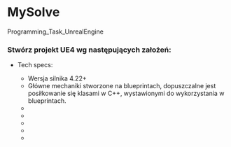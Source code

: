 # MySolve
 Programming_Task_UnrealEngine

### Stwórz projekt UE4 wg następujących założeń: 
<ul>
 <li>Tech specs:</li>
  <ul>
   <li>Wersja silnika 4.22+</li>
   <li>Główne mechaniki stworzone na blueprintach, dopuszczalne jest posiłkowanie się klasami w C++,
       wystawionymi do wykorzystania w blueprintach.</li>
   <li></li>
   <li></li>
   <li></li>
   <li></li>
   <li></li>
  </ul>
</ul>
